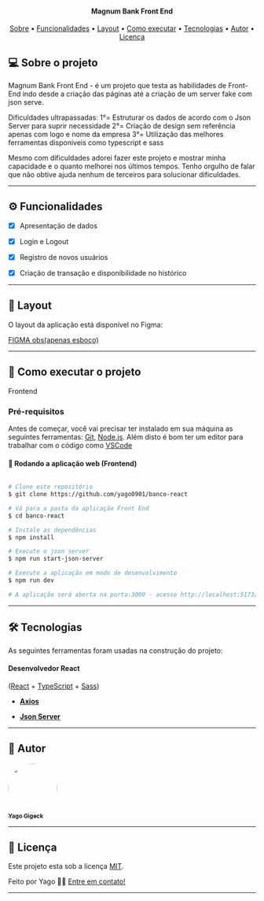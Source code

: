 <h4 align="center"> 
	Magnum Bank Front End
</h4>

<p align="center">
 <a href="#-sobre-o-projeto">Sobre</a> •
 <a href="#-funcionalidades">Funcionalidades</a> •
 <a href="#-layout">Layout</a> • 
 <a href="#-como-executar-o-projeto">Como executar</a> • 
 <a href="#-tecnologias">Tecnologias</a> • 
 <a href="#-autor">Autor</a> • 
 <a href="#user-content--licença">Licença</a>
</p>

## 💻 Sobre o projeto

Magnum Bank Front End - é um projeto que testa as habilidades de Front-End indo desde a criação das páginas até a criação de um server fake com json serve.

Dificuldades ultrapassadas:
1°= Estruturar os dados de acordo com o Json Server para suprir necessidade
2°= Criação de design sem referência apenas com logo e nome da empresa
3°= Utilização das melhores ferramentas disponíveis como typescript e sass

Mesmo com dificuldades adorei fazer este projeto e mostrar minha capacidade e o quanto melhorei nos últimos tempos.
Tenho orgulho de falar que não obtive ajuda nenhum de terceiros para solucionar dificuldades.

---

## ⚙️ Funcionalidades

- [x] Apresentação de dados

- [x] Login e Logout

- [x] Registro de novos usuários

- [x] Criação de transação e disponibilidade no histórico

---

## 🎨 Layout

O layout da aplicação está disponível no Figma:

<a href="https://www.figma.com/design/1NjcDkwymo15xApaTQUnHO/Site-banco-nota-(UX)-(Community)?node-id=0-1&node-type=canvas&t=MjCQ2A4CXbsrpkXm-0">
  <p>FIGMA obs(apenas esboço)</p>
</a>

---

## 🚀 Como executar o projeto

Frontend

### Pré-requisitos

Antes de começar, você vai precisar ter instalado em sua máquina as seguintes ferramentas:
[Git](https://git-scm.com), [Node.js](https://nodejs.org/en/).
Além disto é bom ter um editor para trabalhar com o código como [VSCode](https://code.visualstudio.com/)

#### 🧭 Rodando a aplicação web (Frontend)

```bash

# Clone este repositório
$ git clone https://github.com/yago0901/banco-react

# Vá para a pasta da aplicação Front End
$ cd banco-react

# Instale as dependências
$ npm install

# Execute o json server
$ npm run start-json-server

# Execute a aplicação em modo de desenvolvimento
$ npm run dev

# A aplicação será aberta na porta:3000 - acesse http://localhost:5173/

```

---

## 🛠 Tecnologias

As seguintes ferramentas foram usadas na construção do projeto:

#### **Desenvolvedor React** <br/> 
([React](https://reactjs.org/) + [TypeScript](https://www.typescriptlang.org/) + [Sass](https://sass-lang.com/))

- **[Axios](https://github.com/axios/axios)**

- **[Json Server](https://github.com/shahedbd/jsonServer)**

---

## 🦸 Autor

<a href="https://github.com/yago0901">
 <img style="border-radius: 50%;" src="https://avatars.githubusercontent.com/u/52417033?v=4" width="100px;" alt=""/>
 <br />
 <sub><b>Yago Gigeck</b></sub></a> <a href="https://yago0901.github.io/yago-desenvolvedor-site/" title="Desenvolvedor React"></a>
 <br />

---

## 📝 Licença

Este projeto esta sob a licença [MIT](./LICENSE).

Feito por Yago 👋🏽 [Entre em contato!](https://www.linkedin.com/in/yagogigeck/)

---

